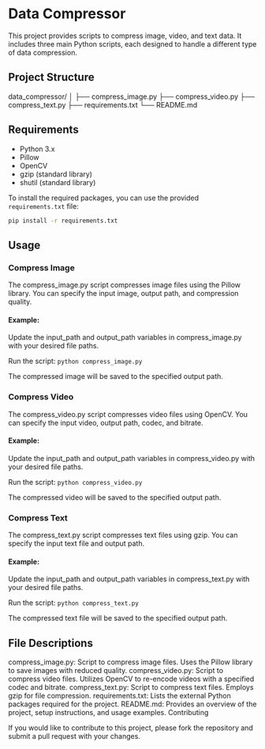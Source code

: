 # Data Compressor

This project provides scripts to compress image, video, and text data. It includes three main Python scripts, each designed to handle a different type of data compression.

## Project Structure

data_compressor/
│
├── compress_image.py
├── compress_video.py
├── compress_text.py
├── requirements.txt
└── README.md


## Requirements

- Python 3.x
- Pillow
- OpenCV
- gzip (standard library)
- shutil (standard library)

To install the required packages, you can use the provided `requirements.txt` file:

```bash
pip install -r requirements.txt
```
## Usage

### Compress Image
The compress_image.py script compresses image files using the Pillow library. You can specify the input image, output path, and compression quality.

#### Example:

Update the input_path and output_path variables in compress_image.py with your desired file paths.

Run the script:
```python compress_image.py```

The compressed image will be saved to the specified output path.

### Compress Video
The compress_video.py script compresses video files using OpenCV. You can specify the input video, output path, codec, and bitrate.

#### Example:

Update the input_path and output_path variables in compress_video.py with your desired file paths.

Run the script:
`python compress_video.py`

The compressed video will be saved to the specified output path.

### Compress Text
The compress_text.py script compresses text files using gzip. You can specify the input text file and output path.

#### Example:

Update the input_path and output_path variables in compress_text.py with your desired file paths.

Run the script:
`python compress_text.py`

The compressed text file will be saved to the specified output path.

## File Descriptions

compress_image.py: Script to compress image files. Uses the Pillow library to save images with reduced quality.
compress_video.py: Script to compress video files. Utilizes OpenCV to re-encode videos with a specified codec and bitrate.
compress_text.py: Script to compress text files. Employs gzip for file compression.
requirements.txt: Lists the external Python packages required for the project.
README.md: Provides an overview of the project, setup instructions, and usage examples.
Contributing

If you would like to contribute to this project, please fork the repository and submit a pull request with your changes.

